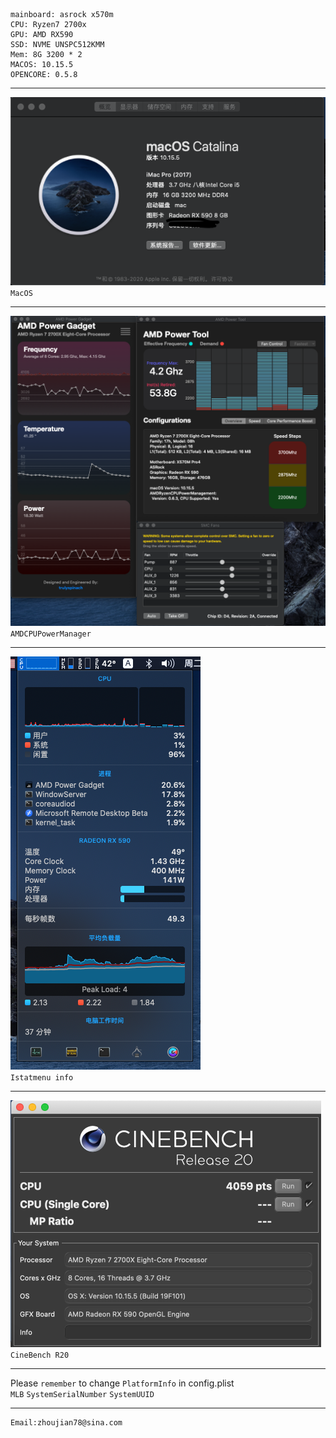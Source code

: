 	mainboard: asrock x570m
	CPU: Ryzen7 2700x
	GPU: AMD RX590
	SSD: NVME UNSPC512KMM
	Mem: 8G 3200 * 2
	MACOS: 10.15.5
	OPENCORE: 0.5.8
***
![Macos](PIC/macos.png)  
`MacOS`  
***
![Macos](PIC/AMDCPU.png)  
`AMDCPUPowerManager`  
***
![Macos](PIC/istatmenu.png)  
`Istatmenu info`  
***
![Macos](PIC/cinebenchR20.png)  
`CineBench R20`  
***
  Please `remember` to change `PlatformInfo` in config.plist  
	`MLB`
	`SystemSerialNumber`
	`SystemUUID`
***
	Email:zhoujian78@sina.com
